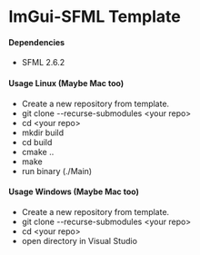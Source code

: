 # ImGui-SFML Template
#### Dependencies
- SFML 2.6.2

#### Usage Linux (Maybe Mac too)
- Create a new repository from template.
- git clone --recurse-submodules \<your repo\>
- cd \<your repo\>
- mkdir build
- cd build
- cmake ..
- make
- run binary (./Main)

#### Usage Windows (Maybe Mac too)
- Create a new repository from template.
- git clone --recurse-submodules \<your repo\>
- cd \<your repo\>
- open directory in Visual Studio
